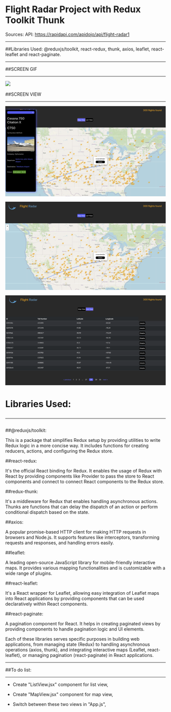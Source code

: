 # Flight Radar Project with Redux Toolkit Thunk

Sources: API: https://rapidapi.com/apidojo/api/flight-radar1<hr>

##Libraries Used: @reduxjs/toolkit, react-redux, thunk, axios, leaflet, react-leaflet and react-paginate.<hr>

##SCREEN GIF <hr>

![](/public/images/flight.gif)


##SCREEN VIEW <hr>

![](/public/images/fradar1.png)

![](/public/images/fradar2.png)

![](/public/images/fradar3.png)


# Libraries Used:<hr>

##@reduxjs/toolkit:

This is a package that simplifies Redux setup by providing utilities to write Redux logic in a more concise way. It includes functions for creating reducers, actions, and configuring the Redux store.


##react-redux: 

It's the official React binding for Redux. It enables the usage of Redux with React by providing components like Provider to pass the store to React components and connect to connect React components to the Redux store.


##redux-thunk: 

It's a middleware for Redux that enables handling asynchronous actions. Thunks are functions that can delay the dispatch of an action or perform conditional dispatch based on the state.


##axios: 

A popular promise-based HTTP client for making HTTP requests in browsers and Node.js. It supports features like interceptors, transforming requests and responses, and handling errors easily.

##leaflet: 

A leading open-source JavaScript library for mobile-friendly interactive maps. It provides various mapping functionalities and is customizable with a wide range of plugins.

##react-leaflet: 

It's a React wrapper for Leaflet, allowing easy integration of Leaflet maps into React applications by providing components that can be used declaratively within React components.

##react-paginate: 

A pagination component for React. It helps in creating paginated views by providing components to handle pagination logic and UI elements.

Each of these libraries serves specific purposes in building web applications, from managing state (Redux) to handling asynchronous operations (axios, thunk), and integrating interactive maps (Leaflet, react-leaflet), or managing pagination (react-paginate) in React applications.<hr>

<!-- # The bottom left latitude and longitude of the bounding box : 32.174446, -116.323115 
# The top right latitude and longitude of the bounding box : 52.614689, -56.699125 -->

##To do list:<hr>

- Create "ListView.jsx" component for list view,

- Create "MapView.jsx" component for map view,

- Switch between these two views in "App.js",
